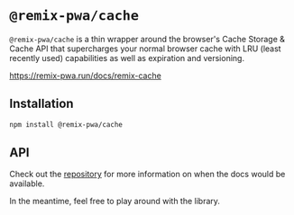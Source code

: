 # `@remix-pwa/cache`

`@remix-pwa/cache` is a thin wrapper around the browser's Cache Storage & Cache API that supercharges your normal browser cache with LRU (least recently used) capabilities as well as expiration and versioning.

https://remix-pwa.run/docs/remix-cache

## Installation

```bash
npm install @remix-pwa/cache
```

## API

Check out the [repository](https://github.com/remix-pwa/monorepo) for more information on when the docs would be available.

In the meantime, feel free to play around with the library.
